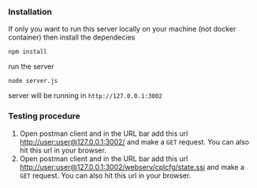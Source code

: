 ### Installation

If only you want to run this server locally on your machine (not docker container) then install the dependecies
```
npm install
```

run the server
```
node server.js
```

server will be running in `http://127.0.0.1:3002`

<a id="testing"></a>

### Testing procedure

1. Open postman client and in the URL bar add this url [http://user:user@127.0.0.1:3002/](http://user:user@127.0.0.1:3002/) and make a `GET` request. You can also hit this url in your browser.
2. Open postman client and in the URL bar add this url [http://user:user@127.0.0.1:3002/webserv/cplcfg/state.ssi](http://user:user@127.0.0.1:3002/webserv/cplcfg/state.ssi) and make a `GET` request. You can also hit this url in your browser.